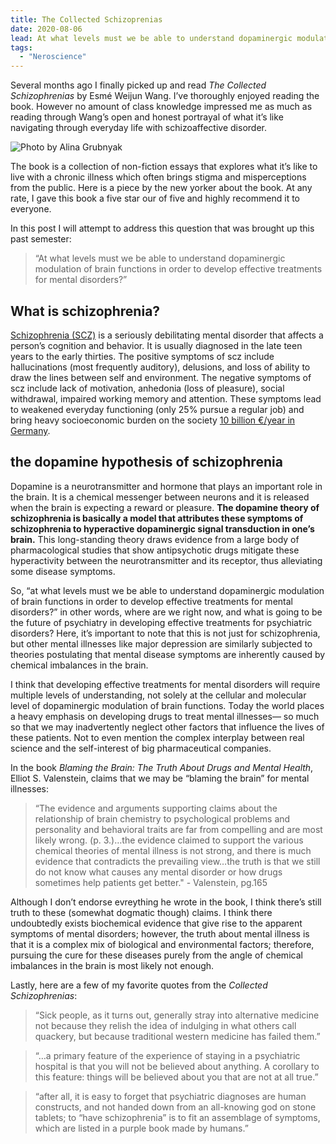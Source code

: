 ```yaml
---
title: The Collected Schizoprenias
date: 2020-08-06
lead: At what levels must we be able to understand dopaminergic modulation of brain functions in order to develop effective treatments for mental disorders
tags:
  - "Neroscience"
---
```


Several months ago I finally picked up and read *The Collected Schizophrenias* by Esmé Weijun Wang. I’ve thoroughly enjoyed reading the book. However no amount of class knowledge impressed me as much as reading through Wang’s open and honest portrayal of what it’s like navigating through everyday life with schizoaffective disorder.

![Photo by Alina Grubnyak](/img/van.jpg)

The book is a collection of non-fiction essays that explores what it’s like to live with a chronic illness which often brings stigma and misperceptions from the public. Here is a piece by the new yorker about the book. At any rate, I gave this book a five star our of five and highly recommend it to everyone.

In this post I will attempt to address this question that was brought up this past semester:

> “At what levels must we be able to understand dopaminergic modulation of brain functions in order to develop effective treatments for mental disorders?”

## What is schizophrenia?

[Schizophrenia (SCZ)] is a seriously debilitating mental disorder that affects a person’s cognition and behavior. It is usually diagnosed in the late teen years to the early thirties. The positive symptoms of scz include hallucinations (most frequently auditory), delusions, and loss of ability to draw the lines between self and environment. The negative symptoms of scz include lack of motivation, anhedonia (loss of pleasure), social withdrawal, impaired working memory and attention. These symptoms lead to weakened everyday functioning (only 25% pursue a regular job) and bring heavy socioeconomic burden on the society [10 billion €/year in Germany].

[Schizophrenia (SCZ)]: https://www.nimh.nih.gov/health/topics/schizophrenia
[10 billion €/year in Germany]: https://pubmed.ncbi.nlm.nih.gov/24853296/#:~:text=The%20annual%20burden%20of%20schizophrenia,billion%20and%20%E2%82%AC13.52%20billion.

## the dopamine hypothesis of schizophrenia

Dopamine is a neurotransmitter and hormone that plays an important role in the brain. It is a chemical messenger between neurons and it is released when the brain is expecting a reward or pleasure. **The dopamine theory of schizophrenia is basically a model that attributes these symptoms of schizophrenia to hyperactive dopaminergic signal transduction in one’s brain.** This long-standing theory draws evidence from a large body of pharmacological studies that show antipsychotic drugs mitigate these hyperactivity between the neurotransmitter and its receptor, thus alleviating some disease symptoms.

So, “at what levels must we be able to understand dopaminergic modulation of brain functions in order to develop effective treatments for mental disorders?” in other words, where are we right now, and what is going to be the future of psychiatry in developing effective treatments for psychiatric disorders?
Here, it’s important to note that this is not just for schizophrenia, but other mental illnesses like major depression are similarly subjected to theories postulating that mental disease symptoms are inherently caused by chemical imbalances in the brain.

I think that developing effective treatments for mental disorders will require multiple levels of understanding, not solely at the cellular and molecular level of dopaminergic modulation of brain functions. Today the world places a heavy emphasis on developing drugs to treat mental illnesses— so much so that we may inadvertently neglect other factors that influence the lives of these patients. Not to even mention the complex interplay between real science and the self-interest of big pharmaceutical companies.

In the book *Blaming the Brain: The Truth About Drugs and Mental Health*, Elliot S. Valenstein, claims that we may be “blaming the brain” for mental illnesses:

> “The evidence and arguments supporting claims about the relationship of brain chemistry to psychological problems and personality and behavioral traits are far from compelling and are most likely wrong. (p. 3.)…the evidence claimed to support the various chemical theories of mental illness is not strong, and there is much evidence that contradicts the prevailing view…the truth is that we still do not know what causes any mental disorder or how drugs sometimes help patients get better." - Valenstein, pg.165

Although I don’t endorse evreything he wrote in the book, I think there’s still truth to these (somewhat dogmatic though) claims. I think there undoubtedly exists biochemical evidence that give rise to the apparent symptoms of mental disorders; however, the truth about mental illness is that it is a complex mix of biological and environmental factors; therefore, pursuing the cure for these diseases purely from the angle of chemical imbalances in the brain is most likely not enough.

Lastly, here are a few of my favorite quotes from the *Collected Schizophrenias*:

> “Sick people, as it turns out, generally stray into alternative medicine not because they relish the idea of indulging in what others call quackery, but because traditional western medicine has failed them.”

> “…a primary feature of the experience of staying in a psychiatric hospital is that you will not be believed about anything. A corollary to this feature: things will be believed about you that are not at all true.”

> “after all, it is easy to forget that psychiatric diagnoses are human constructs, and not handed down from an all-knowing god on stone tablets; to “have schizophrenia” is to fit an assemblage of symptoms, which are listed in a purple book made by humans.”